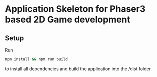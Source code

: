 # Application Skeleton for Phaser3 based 2D Game development

## Setup

Run

```sh
npm install && npm run build
```

to install all dependencies and build the application into the /dist folder.
